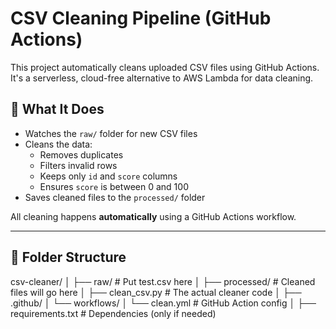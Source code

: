 # CSV Cleaning Pipeline (GitHub Actions)

This project automatically cleans uploaded CSV files using GitHub Actions. It's a serverless, cloud-free alternative to AWS Lambda for data cleaning.

## 📌 What It Does

- Watches the `raw/` folder for new CSV files
- Cleans the data:
  - Removes duplicates
  - Filters invalid rows
  - Keeps only `id` and `score` columns
  - Ensures `score` is between 0 and 100
- Saves cleaned files to the `processed/` folder

All cleaning happens **automatically** using a GitHub Actions workflow.

---

## 📁 Folder Structure

csv-cleaner/
│
├── raw/                  # Put test.csv here
│
├── processed/            # Cleaned files will go here
│
├── clean_csv.py          # The actual cleaner code
│
├── .github/
│   └── workflows/
│       └── clean.yml     # GitHub Action config
│
├── requirements.txt      # Dependencies (only if needed)